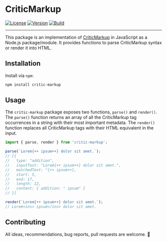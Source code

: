 # CriticMarkup

[![License][badge-license]][link-license]
[![Version][badge-version]][link-version]
[![Build][badge-build]][link-build]

[badge-license]: https://img.shields.io/npm/l/critic-markup.svg
[link-license]:https://github.com/vimtaai/critic-markup/blob/master/LICENSE.md
[badge-version]: https://img.shields.io/npm/v/critic-markup.svg
[link-version]: https://www.npmjs.com/package/critic-markup
[badge-build]: https://github.com/vimtaai/critic-markup/actions/workflows/test.yml/badge.svg
[link-build]: https://github.com/vimtaai/critic-markup/actions/workflows/test.yml

---

This package is an implementation of [CriticMarkup](http://criticmarkup.com/) in JavaScript as a Node.js package/module. It provides functions to parse CriticMarkup syntax or render it into HTML.

## Installation

Install via `npm`:

```bash
npm install critic-markup
```

## Usage

The `critic-markup` package exposes two functions, `parse()` and `render()`. The `parse()` function returns an array of all the CriticMarkup tag occurrences in a string with their most important metadata. The `render()` function replaces all CriticMarkup tags with their HTML equivalent in the input.

```js
import { parse, render } from 'critic-markup';

parse(`Lorem{++ ipsum++} dolor sit amet.`);
// [{
//   type: "addition",
//   inputText: "Lorem{++ ipsum++} dolor sit amet.",
//   matchedText: "{++ ipsum++},
//   start: 5,
//   end: 17,
//   length: 12,
//   content: { addition: " ipsum" }
// }]

render(`Lorem{++ ipsum++} dolor sit amet.`);
// Lorem<ins> ipsum</ins> dolor sit amet.
```

## Contributing

All ideas, recommendations, bug reports, pull requests are welcome. 🙂
